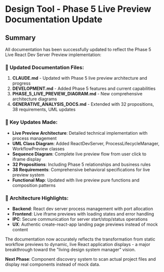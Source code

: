 # Design Tool - Phase 5 Live Preview Documentation Update

## Summary

All documentation has been successfully updated to reflect the Phase 5 Live React Dev Server Preview implementation:

###  **Updated Documentation Files:**

1. **CLAUDE.md** - Updated with Phase 5 live preview architecture and progress
2. **DEVELOPMENT.md** - Added Phase 5 features and current capabilities  
3. **PHASE_5_LIVE_PREVIEW_DIAGRAM.md** - New comprehensive architecture diagrams
4. **GENERATIVE_ANALYSIS_DOCS.md** - Extended with 32 propositions, 38 requirements, UML updates

###  **Key Updates Made:**

- **Live Preview Architecture**: Detailed technical implementation with process management
- **UML Class Diagram**: Added ReactDevServer, ProcessLifecycleManager, WorkflowPreview classes  
- **Sequence Diagram**: Complete live preview flow from user click to iframe display
- **32 Propositions**: Including Phase 5 relationships and business rules
- **38 Requirements**: Comprehensive behavioral specifications for live preview system
- **Functional Map**: Updated with live preview pure functions and composition patterns

###  **Architecture Highlights:**

- **Backend**: React dev server process management with port allocation
- **Frontend**: Live iframe previews with loading states and error handling
- **IPC**: Secure communication for server start/stop/status operations  
- **UX**: Authentic create-react-app landing page previews instead of mock content

The documentation now accurately reflects the transformation from static workflow previews to dynamic, live React application displays - a major breakthrough toward the "living design system manager" vision.

**Next Phase**: Component discovery system to scan actual project files and display real components instead of mock data.